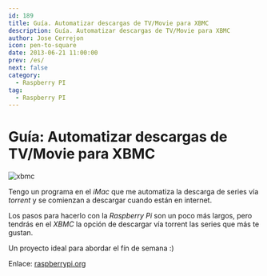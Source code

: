 ```yaml
---
id: 189
title: Guía. Automatizar descargas de TV/Movie para XBMC
description: Guía. Automatizar descargas de TV/Movie para XBMC
author: Jose Cerrejon
icon: pen-to-square
date: 2013-06-21 11:00:00
prev: /es/
next: false
category:
  - Raspberry PI
tag:
  - Raspberry PI
---
```


# Guía: Automatizar descargas de TV/Movie para XBMC

![xbmc](/images/xbmc.jpg)

Tengo un programa en el *iMac* que me automatiza la descarga de series vía *torrent* y se comienzan a descargar cuando están en internet.

Los pasos para hacerlo con la *Raspberry Pi* son un poco más largos, pero tendrás en el *XBMC* la opción de descargar vía torrent las series que más te gustan. 

Un proyecto ideal para abordar el fín de semana :)

Enlace: [raspberrypi.org](http://www.raspberrypi.org/phpBB3/viewtopic.php?f=35&t=47084)